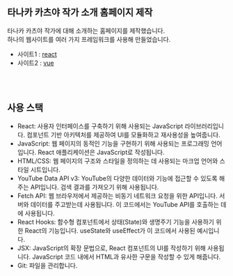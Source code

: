 ## 타나카 카츠야 작가 소개 홈페이지 제작

타나카 카츠야 작가에 대해 소개하는 홈페이지를 제작했습니다.<br>
하나의 웹사이트를 여러 가지 프레임워크를 사용해 만들었습니다.

<ul>
  <li>사이트1 : <a href="https://github.com/hyunmijin/site-react03__" target="_blank">react</a></li>
  <li>사이트2 : <a href="https://github.com/hyunmijin/site2023-vue01" target="_blank">vue</a></li>
</ul>
<br><br>

## 사용 스택
<ul>
  <li>React: 사용자 인터페이스를 구축하기 위해 사용되는 JavaScript 라이브러리입니다. 컴포넌트 기반 아키텍처를 제공하여 UI를 모듈화하고 재사용성을 높여줍니다.</li>
    <li>JavaScript: 웹 페이지의 동적인 기능을 구현하기 위해 사용되는 프로그래밍 언어입니다. React 애플리케이션은 JavaScript로 작성됩니다.</li>
      <li>HTML/CSS: 웹 페이지의 구조와 스타일을 정의하는 데 사용되는 마크업 언어와 스타일 시트입니다.</li>
      <li>YouTube Data API v3: YouTube의 다양한 데이터와 기능에 접근할 수 있도록 해주는 API입니다. 검색 결과를 가져오기 위해 사용됩니다.</li>
      <li>Fetch API: 웹 브라우저에서 제공하는 비동기 네트워크 요청을 위한 API입니다. 서버와 데이터를 주고받는데 사용됩니다. 이 코드에서는 YouTube API를 호출하는 데에 사용됩니다.</li>
  <li>React Hooks: 함수형 컴포넌트에서 상태(State)와 생명주기 기능을 사용하기 위한 React의 기능입니다. useState와 useEffect가 이 코드에서 사용된 예시입니다.</li>
    <li>JSX: JavaScript의 확장 문법으로, React 컴포넌트의 UI를 작성하기 위해 사용됩니다. JavaScript 코드 내에서 HTML과 유사한 구문을 작성할 수 있게 해줍니다.</li>
      <li>Git: 파일을 관리합니다.</li>
</ul>
